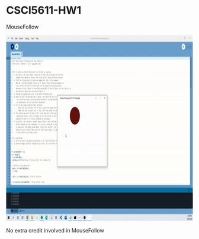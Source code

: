 # CSCI5611-HW1
<p>MouseFollow</p>
<img height=500 width=800 src="/gifs/mousefollowgif.gif">
<p>No extra credit involved in MouseFollow</p>
